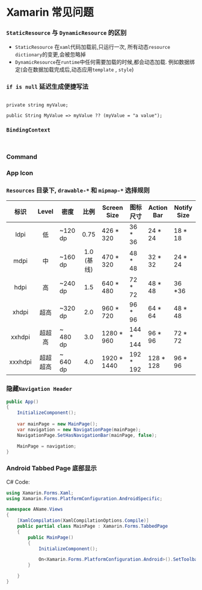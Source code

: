 # Xamarin 常见问题

###  `StaticResource` 与 `DynamicResource` 的区别

- `StaticResource` 在`xaml`代码加载前,只运行一次, 所有动态`resource dictionary`的变更,会被忽略掉
- `DynamicResource`在`runtime`中任何需要加载的时候,都会动态加载. 例如数据绑定(会在数据加载完成后,动态应用`template` , `style`)



### `if is null` 延迟生成便捷写法

```chsarp

private string myValue;

public String MyValue => myValue ?? (myValue = "a value");

```


### `BindingContext`


```xml



```


### Command




### App Icon


### `Resources` 目录下, `drawable-*` 和 `mipmap-*` 选择规则

| 标识 | Level | 密度 | 比例  | Screen Size | 图标尺寸 | Action Bar | Notify Size
| :---: | :---: | --- | :---: | --- | --- | --- | ---
| ldpi  | 低 | ~120 dp | 0.75 | 426 * 320 | 36 * 36 | 24 * 24 | 18 * 18 
| mdpi | 中 | ~160 dp | 1.0 (基线) | 470 * 320 | 48 * 48 | 32 * 32 | 24 * 24
| hdpi | 高 | ~240 dp | 1.5 | 640 * 480 | 72 * 72 | 48 * 48 | 36 *36 
| xhdpi | 超高 | ~320 dp | 2.0 | 960 * 720 | 96 * 96 | 64 * 64 | 48 * 48
| xxhdpi | 超超高 | ~ 480 dp | 3.0 | 1280 * 960 | 144 * 144 | 96 * 96 | 72 * 72
| xxxhdpi | 超超超高 | ~ 640 dp | 4.0 | 1920 * 1440 | 192 * 192 | 128 * 128 | 96 * 96
 
### 隐藏`Navigation Header`

```csharp
public App()
{
    InitializeComponent();
    
    var mainPage = new MainPage();
    var navigation = new NavigationPage(mainPage);
    NavigationPage.SetHasNavigationBar(mainPage, false);

    MainPage = navigation;
}
```

### Android Tabbed Page 底部显示
C# Code: 
```csharp
using Xamarin.Forms.Xaml;
using Xamarin.Forms.PlatformConfiguration.AndroidSpecific;

namespace AName.Views
{
    [XamlCompilation(XamlCompilationOptions.Compile)]
    public partial class MainPage : Xamarin.Forms.TabbedPage
    { 
        public MainPage()
        {
            InitializeComponent();

            On<Xamarin.Forms.PlatformConfiguration.Android>().SetToolbarPlacement(ToolbarPlacement.Bottom);
        }

    }
}
```
